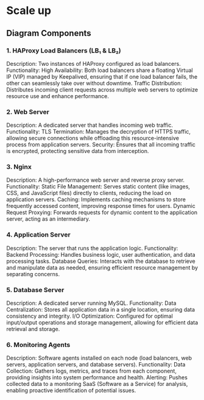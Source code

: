 # Scale up



## Diagram Components

### 1. HAProxy Load Balancers (LB₁ & LB₂)
Description: Two instances of HAProxy configured as load balancers.
Functionality:
High Availability: Both load balancers share a floating Virtual IP (VIP) managed by Keepalived, ensuring that if one load balancer fails, the other can seamlessly take over without downtime.
Traffic Distribution: Distributes incoming client requests across multiple web servers to optimize resource use and enhance performance.

### 2. Web Server
Description: A dedicated server that handles incoming web traffic.
Functionality:
TLS Termination: Manages the decryption of HTTPS traffic, allowing secure connections while offloading this resource-intensive process from application servers.
Security: Ensures that all incoming traffic is encrypted, protecting sensitive data from interception.

### 3. Nginx
Description: A high-performance web server and reverse proxy server.
Functionality:
Static File Management: Serves static content (like images, CSS, and JavaScript files) directly to clients, reducing the load on application servers.
Caching: Implements caching mechanisms to store frequently accessed content, improving response times for users.
Dynamic Request Proxying: Forwards requests for dynamic content to the application server, acting as an intermediary.

### 4. Application Server
Description: The server that runs the application logic.
Functionality:
Backend Processing: Handles business logic, user authentication, and data processing tasks.
Database Queries: Interacts with the database to retrieve and manipulate data as needed, ensuring efficient resource management by separating concerns.

### 5. Database Server
Description: A dedicated server running MySQL.
Functionality:
Data Centralization: Stores all application data in a single location, ensuring data consistency and integrity.
I/O Optimization: Configured for optimal input/output operations and storage management, allowing for efficient data retrieval and storage.

### 6. Monitoring Agents
Description: Software agents installed on each node (load balancers, web servers, application servers, and database servers).
Functionality:
Data Collection: Gathers logs, metrics, and traces from each component, providing insights into system performance and health.
Alerting: Pushes collected data to a monitoring SaaS (Software as a Service) for analysis, enabling proactive identification of potential issues.

